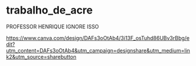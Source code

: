 # trabalho_de_acre
PROFESSOR HENRIQUE IGNORE ISSO

https://www.canva.com/design/DAFs3oOtAb4/3i13F_osTuhd86UBv3rBbg/edit?utm_content=DAFs3oOtAb4&utm_campaign=designshare&utm_medium=link2&utm_source=sharebutton
